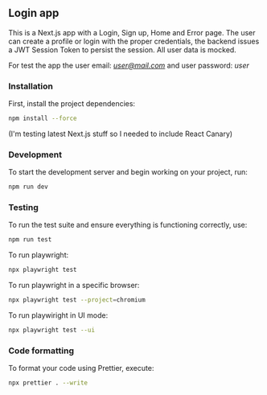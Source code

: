 ## Login app

This is a Next.js app with a Login, Sign up, Home and Error page. The user can create a profile or login with the proper credentials, the backend issues a JWT Session Token to persist the session. All user data is mocked.

For test the app the user email: *user@mail.com* and user password: *user*

### Installation

First, install the project dependencies:

```bash
npm install --force
```
(I'm testing latest Next.js stuff so I needed to include React Canary)

### Development

To start the development server and begin working on your project, run:

```bash
npm run dev
```

### Testing

To run the test suite and ensure everything is functioning correctly, use:

```bash
npm run test
```

To run playwright:

```bash
npx playwright test
```

To run playwright in a specific browser:

```bash
npx playwright test --project=chromium
```

To run playwiright in UI mode:

```bash
npx playwright test --ui
```

### Code formatting

To format your code using Prettier, execute:

```bash
npx prettier . --write
```
